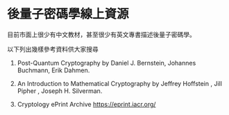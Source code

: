# 後量子密碼學線上資源

目前市面上很少有中文教材，甚至很少有英文專書描述後量子密碼學。

以下列出幾樣參考資料供大家搜尋

1. Post-Quantum Cryptography by Daniel J. Bernstein, Johannes Buchmann, Erik Dahmen.

2. An Introduction to Mathematical Cryptography by Jeffrey Hoffstein , Jill Pipher , Joseph H. Silverman.

3. Cryptology ePrint Archive https://eprint.iacr.org/